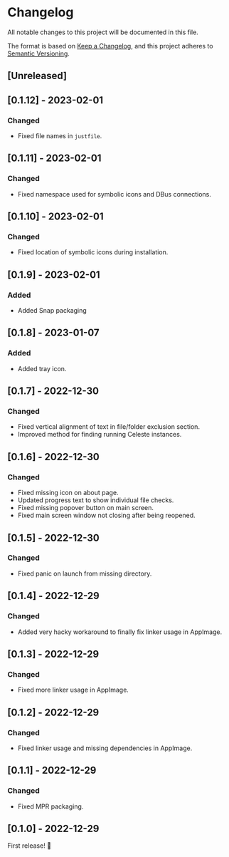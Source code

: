 # Changelog
All notable changes to this project will be documented in this file.

The format is based on [Keep a Changelog](https://keepachangelog.com/en/1.0.0/),
and this project adheres to [Semantic Versioning](https://semver.org/spec/v2.0.0.html).

## [Unreleased]

## [0.1.12] - 2023-02-01
### Changed
- Fixed file names in `justfile`.

## [0.1.11] - 2023-02-01
### Changed
- Fixed namespace used for symbolic icons and DBus connections.

## [0.1.10] - 2023-02-01
### Changed
- Fixed location of symbolic icons during installation.

## [0.1.9] - 2023-02-01
### Added
- Added Snap packaging

## [0.1.8] - 2023-01-07
### Added
- Added tray icon.

## [0.1.7] - 2022-12-30
### Changed
- Fixed vertical alignment of text in file/folder exclusion section.
- Improved method for finding running Celeste instances.

## [0.1.6] - 2022-12-30
### Changed
- Fixed missing icon on about page.
- Updated progress text to show individual file checks.
- Fixed missing popover button on main screen.
- Fixed main screen window not closing after being reopened.

## [0.1.5] - 2022-12-30
### Changed
- Fixed panic on launch from missing directory.

## [0.1.4] - 2022-12-29
### Changed
- Added very hacky workaround to finally fix linker usage in AppImage.

## [0.1.3] - 2022-12-29
### Changed
- Fixed more linker usage in AppImage.

## [0.1.2] - 2022-12-29
### Changed
- Fixed linker usage and missing dependencies in AppImage.

## [0.1.1] - 2022-12-29
### Changed
- Fixed MPR packaging.

## [0.1.0] - 2022-12-29
First release! 🥳
